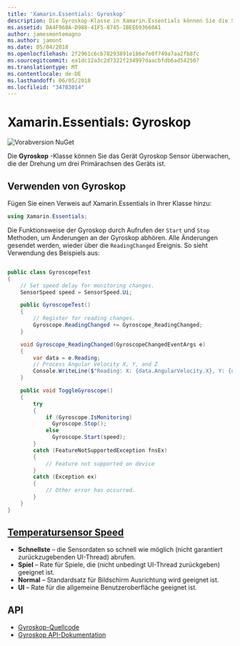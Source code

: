 ```yaml
---
title: 'Xamarin.Essentials: Gyroskop'
description: Die Gyroskop-Klasse in Xamarin.Essentials können Sie die Sensor, der das Gerät Gyroskop überwachen, die Drehung um drei Primärachsen des Geräts misst.
ms.assetid: DA4F968A-D988-41F5-8745-1BEE693660A1
author: jamesmontemagno
ms.author: jamont
ms.date: 05/04/2018
ms.openlocfilehash: 2f2961c6cb78293891e186e7e0f749a7aa2fb8fc
ms.sourcegitcommit: ea1dc12a3c2d7322f234997daacbfdb6ad542507
ms.translationtype: MT
ms.contentlocale: de-DE
ms.lasthandoff: 06/05/2018
ms.locfileid: "34783014"
---
```

# <a name="xamarinessentials-gyroscope"></a>Xamarin.Essentials: Gyroskop

![Vorabversion NuGet](~/media/shared/pre-release.png)

Die **Gyroskop** -Klasse können Sie das Gerät Gyroskop Sensor überwachen, die der Drehung um drei Primärachsen des Geräts ist.

## <a name="using-gyroscope"></a>Verwenden von Gyroskop

Fügen Sie einen Verweis auf Xamarin.Essentials in Ihrer Klasse hinzu:

```csharp
using Xamarin.Essentials;
```

Die Funktionsweise der Gyroskop durch Aufrufen der `Start` und `Stop` Methoden, um Änderungen an der Gyroskop abhören. Alle Änderungen gesendet werden, wieder über die `ReadingChanged` Ereignis. So sieht Verwendung des Beispiels aus:

```csharp

public class GyroscopeTest
{
    // Set speed delay for monitoring changes.
    SensorSpeed speed = SensorSpeed.Ui;

    public GyroscopeTest()
    {
        // Register for reading changes.
        Gyroscope.ReadingChanged += Gyroscope_ReadingChanged;
    }

    void Gyroscope_ReadingChanged(GyroscopeChangedEventArgs e)
    {
        var data = e.Reading;
        // Process Angular Velocity X, Y, and Z
        Console.WriteLine($"Reading: X: {data.AngularVelocity.X}, Y: {data.AngularVelocity.Y}, Z: {data.AngularVelocity.Z}");
    }

    public void ToggleGyroscope()
    {
        try
        {
            if (Gyroscope.IsMonitoring)
              Gyroscope.Stop();
            else
              Gyroscope.Start(speed);
        }
        catch (FeatureNotSupportedException fnsEx)
        {
            // Feature not supported on device
        }
        catch (Exception ex)
        {
            // Other error has occurred.
        }
    }
}
```

## <a name="sensor-speedxrefxamarinessentialssensorspeed"></a>[Temperatursensor Speed](xref:Xamarin.Essentials.SensorSpeed)

- **Schnellste** – die Sensordaten so schnell wie möglich (nicht garantiert zurückzugebenden UI-Thread) abrufen.
- **Spiel** – Rate für Spiele, die (nicht unbedingt UI-Thread zurückgeben) geeignet ist.
- **Normal** – Standardsatz für Bildschirm Ausrichtung wird geeignet ist.
- **UI** – Rate für die allgemeine Benutzeroberfläche geeignet ist.

## <a name="api"></a>API

- [Gyroskop-Quellcode](https://github.com/xamarin/Essentials/tree/master/Xamarin.Essentials/Gyroscope)
- [Gyroskop API-Dokumentation](xref:Xamarin.Essentials.Gyroscope)
